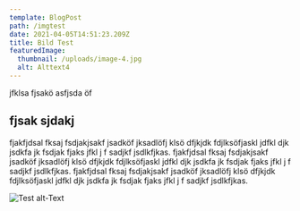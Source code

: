 ```yaml
---
template: BlogPost
path: /imgtest
date: 2021-04-05T14:51:23.209Z
title: Bild Test
featuredImage:
  thumbnail: /uploads/image-4.jpg
  alt: Alttext4
---
```


jfklsa fjsakö asfjsda öf

## fjsak sjdakj

fjakfjdsal fksaj fsdjakjsakf jsadköf jksadlöfj klsö dfjkjdk fdjlksöfjaskl jdfkl djk jsdkfa jk fsdjak fjaks jfkl j f sadjkf jsdlkfjkas. fjakfjdsal fksaj fsdjakjsakf jsadköf jksadlöfj klsö dfjkjdk fdjlksöfjaskl jdfkl djk jsdkfa jk fsdjak fjaks jfkl j f sadjkf jsdlkfjkas. fjakfjdsal fksaj fsdjakjsakf jsadköf jksadlöfj klsö dfjkjdk fdjlksöfjaskl jdfkl djk jsdkfa jk fsdjak fjaks jfkl j f sadjkf jsdlkfjkas.

![Test alt-Text](/uploads/image-3.jpg)
